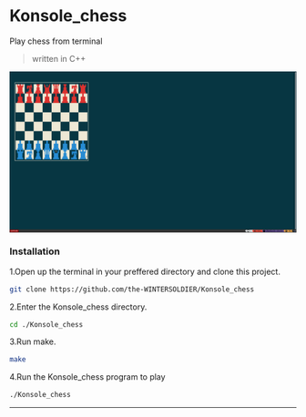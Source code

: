 # Konsole_chess
Play chess from terminal
>written in C++

<p align="center">
    <img align="center" alt="Screenshot1" src="screenshot/2021-02-28-19:51:25.png"></img>
</p>

### Installation

1.Open up the terminal in your preffered directory and clone this project.
```sh
git clone https://github.com/the-WINTERSOLDIER/Konsole_chess
```
2.Enter the Konsole_chess directory.
```sh
cd ./Konsole_chess 
```
3.Run make.
```sh 
make
```
4.Run the Konsole_chess program to play 
```sh 
./Konsole_chess
```

---









